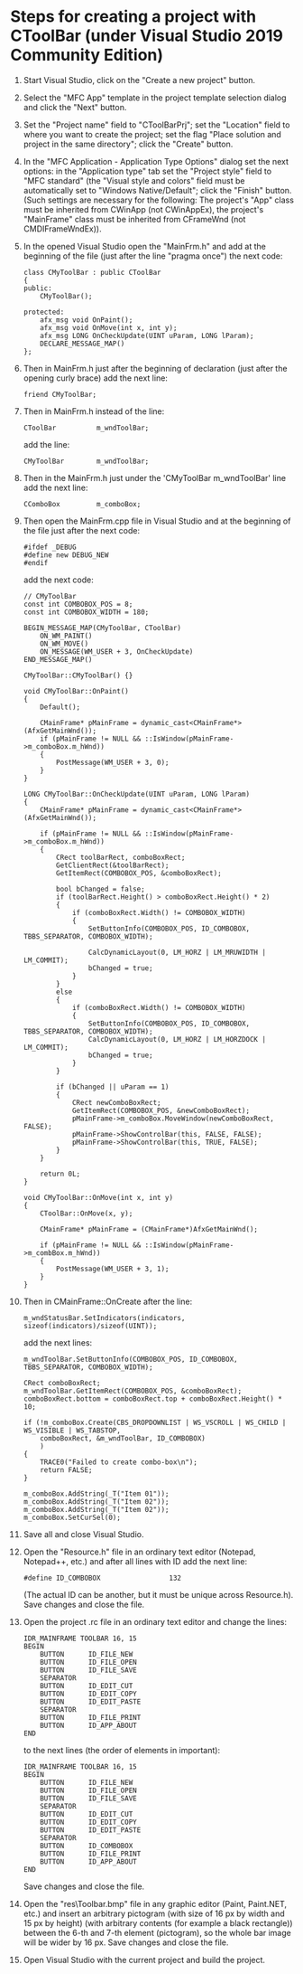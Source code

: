 # Steps for creating a project with CToolBar (under Visual Studio 2019 Community Edition)

1.  Start Visual Studio, click on the "Create a new project" button.

2.  Select the "MFC App" template in the project template selection dialog and click the "Next" button.

3.  Set the "Project name" field to "CToolBarPrj";
    set the "Location" field to where you want to create the project;
    set the flag "Place solution and project in the same directory";
    click the "Create" button.
    
4.  In the "MFC Application - Application Type Options" dialog set the next options:
    in the "Application type" tab set the "Project style" field to "MFC standard" (the "Visual style and colors" field must be automatically set to "Windows Native/Default"; click the "Finish" button.
    (Such settings are necessary for the following:
    The project's "App" class must be inherited from CWinApp (not CWinAppEx), the project's "MainFrame" class must be inherited from CFrameWnd (not CMDIFrameWndEx)).
    
5.  In the opened Visual Studio open the "MainFrm.h" and add at the beginning of the file (just after the line "pragma once") the next code:
    ```
    class CMyToolBar : public CToolBar
    {
    public:
        CMyToolBar();

    protected:
	    afx_msg void OnPaint();
	    afx_msg void OnMove(int x, int y);	
	    afx_msg LONG OnCheckUpdate(UINT uParam, LONG lParam);
	    DECLARE_MESSAGE_MAP()
    };
    ```
   
6.  Then in MainFrm.h just after the beginning of declaration (just after the opening curly brace) add the next line:
    ```
    friend CMyToolBar;
    ```
    
7.  Then in MainFrm.h instead of the line: 
    ```
    CToolBar          m_wndToolBar;
    ```
    add the line:
    ```
    CMyToolBar        m_wndToolBar;
    ```
 
8.  Then in the MainFrm.h just under the 'CMyToolBar        m_wndToolBar' line add the next line:
    ```
    CComboBox         m_comboBox;
    ```
   
9.  Then open the MainFrm.cpp file in Visual Studio and at the beginning of the file
    just after the next code:
    ```
    #ifdef _DEBUG
    #define new DEBUG_NEW
    #endif
    ```
   
    add the next code:
    ```
    // CMyToolBar
    const int COMBOBOX_POS = 8;
    const int COMBOBOX_WIDTH = 180;

    BEGIN_MESSAGE_MAP(CMyToolBar, CToolBar)
	    ON_WM_PAINT()
        ON_WM_MOVE()
	    ON_MESSAGE(WM_USER + 3, OnCheckUpdate)
    END_MESSAGE_MAP()

    CMyToolBar::CMyToolBar() {}

    void CMyToolBar::OnPaint()
    {
	    Default();

	    CMainFrame* pMainFrame = dynamic_cast<CMainFrame*>(AfxGetMainWnd());
	    if (pMainFrame != NULL && ::IsWindow(pMainFrame->m_comboBox.m_hWnd))
	    {
		    PostMessage(WM_USER + 3, 0);
	    }
    }

    LONG CMyToolBar::OnCheckUpdate(UINT uParam, LONG lParam)
    {
	    CMainFrame* pMainFrame = dynamic_cast<CMainFrame*>(AfxGetMainWnd());

	    if (pMainFrame != NULL && ::IsWindow(pMainFrame->m_comboBox.m_hWnd))
	    {
		    CRect toolBarRect, comboBoxRect;
		    GetClientRect(&toolBarRect);
		    GetItemRect(COMBOBOX_POS, &comboBoxRect);

		    bool bChanged = false;
		    if (toolBarRect.Height() > comboBoxRect.Height() * 2)
		    {
			    if (comboBoxRect.Width() != COMBOBOX_WIDTH)
			    {
    			    SetButtonInfo(COMBOBOX_POS, ID_COMBOBOX, TBBS_SEPARATOR, COMBOBOX_WIDTH);

				    CalcDynamicLayout(0, LM_HORZ | LM_MRUWIDTH | LM_COMMIT);
				    bChanged = true;
			    }
		    }
		    else
		    {
			    if (comboBoxRect.Width() != COMBOBOX_WIDTH)
			    {
				    SetButtonInfo(COMBOBOX_POS, ID_COMBOBOX, TBBS_SEPARATOR, COMBOBOX_WIDTH);
				    CalcDynamicLayout(0, LM_HORZ | LM_HORZDOCK | LM_COMMIT);
				    bChanged = true;
			    }
		    }

		    if (bChanged || uParam == 1)
		    {
			    CRect newComboBoxRect;
			    GetItemRect(COMBOBOX_POS, &newComboBoxRect);
			    pMainFrame->m_comboBox.MoveWindow(newComboBoxRect, FALSE);
			    pMainFrame->ShowControlBar(this, FALSE, FALSE);
			    pMainFrame->ShowControlBar(this, TRUE, FALSE);
		    }
	    }

	    return 0L;
    }

    void CMyToolBar::OnMove(int x, int y)
    {
	    CToolBar::OnMove(x, y);

	    CMainFrame* pMainFrame = (CMainFrame*)AfxGetMainWnd();

	    if (pMainFrame != NULL && ::IsWindow(pMainFrame->m_combBox.m_hWnd))
	    {
		    PostMessage(WM_USER + 3, 1);
	    }
    }
    ```
   
10. Then in CMainFrame::OnCreate after the line:
    ```
    m_wndStatusBar.SetIndicators(indicators, sizeof(indicators)/sizeof(UINT));
    ```
    
    add the next lines:
    ```
   	m_wndToolBar.SetButtonInfo(COMBOBOX_POS, ID_COMBOBOX, TBBS_SEPARATOR, COMBOBOX_WIDTH);

	CRect comboBoxRect;
	m_wndToolBar.GetItemRect(COMBOBOX_POS, &comboBoxRect);
	comboBoxRect.bottom = comboBoxRect.top + comboBoxRect.Height() * 10;

	if (!m_comboBox.Create(CBS_DROPDOWNLIST | WS_VSCROLL | WS_CHILD | WS_VISIBLE | WS_TABSTOP,
		comboBoxRect, &m_wndToolBar, ID_COMBOBOX)
		)
	{
		TRACE0("Failed to create combo-box\n");
		return FALSE;
	}

	m_comboBox.AddString(_T("Item 01"));
	m_comboBox.AddString(_T("Item 02"));
	m_comboBox.AddString(_T("Item 02"));
	m_comboBox.SetCurSel(0);
    ```
    
11. Save all and close Visual Studio.

12. Open the "Resource.h" file in an ordinary text editor (Notepad, Notepad++, etc.) and after all lines with ID add the next line:
    ```
    #define ID_COMBOBOX                 132
    ```
    (The actual ID can be another, but it must be unique across Resource.h).
    Save changes and close the file.

13. Open the project .rc file in an ordinary text editor and change the lines:
    ```
    IDR_MAINFRAME TOOLBAR 16, 15
    BEGIN
        BUTTON      ID_FILE_NEW
        BUTTON      ID_FILE_OPEN
        BUTTON      ID_FILE_SAVE
        SEPARATOR
        BUTTON      ID_EDIT_CUT
        BUTTON      ID_EDIT_COPY
        BUTTON      ID_EDIT_PASTE
        SEPARATOR
        BUTTON      ID_FILE_PRINT
        BUTTON      ID_APP_ABOUT
    END
    ```
    
    to the next lines (the order of elements in important):
    ```
    IDR_MAINFRAME TOOLBAR 16, 15
    BEGIN
        BUTTON      ID_FILE_NEW
        BUTTON      ID_FILE_OPEN
        BUTTON      ID_FILE_SAVE
        SEPARATOR
        BUTTON      ID_EDIT_CUT
        BUTTON      ID_EDIT_COPY
        BUTTON      ID_EDIT_PASTE
        SEPARATOR
        BUTTON      ID_COMBOBOX
        BUTTON      ID_FILE_PRINT
        BUTTON      ID_APP_ABOUT
    END
    ```
    Save changes and close the file.
    
14. Open the "res\Toolbar.bmp" file in any graphic editor (Paint, Paint.NET, etc.)
    and insert an arbitrary pictogram (with size of 16 px by width and 15 px by height) (with arbitrary contents (for example a black rectangle)) between the 6-th and 7-th element (pictogram), so the whole bar image will be wider by 16 px.
    Save changes and close the file.
    
15. Open Visual Studio with the current project and build the project.
